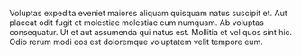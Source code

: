 Voluptas expedita eveniet maiores aliquam quisquam natus suscipit et. Aut placeat odit fugit et molestiae molestiae cum numquam. Ab voluptas consequatur. Ut et aut assumenda qui natus est. Mollitia et vel quos sint hic. Odio rerum modi eos est doloremque voluptatem velit tempore eum.
